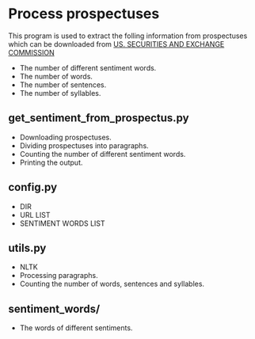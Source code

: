 # Process prospectuses
This program is used to extract the folling information from prospectuses which can be downloaded from [US. SECURITIES AND EXCHANGE COMMISSION](https://www.sec.gov/)
- The number of different sentiment words.
- The number of words.
- The number of sentences.
- The number of syllables.

## get_sentiment_from_prospectus.py
- Downloading prospectuses.
- Dividing prospectuses into paragraphs.
- Counting the number of different sentiment words.
- Printing the output.

## config.py
- DIR
- URL LIST
- SENTIMENT WORDS LIST

## utils.py
- NLTK
- Processing paragraphs.
- Counting the number of words, sentences and syllables.

## sentiment_words/
- The words of different sentiments.